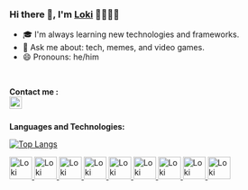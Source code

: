 
### Hi there 👋, I'm [Loki](https://github.com/wbLoki) 👨‍💻🇲🇦


- 🎓 I'm always learning new technologies and frameworks. 
- 💬 Ask me about: tech, memes, and video games.
- 😄 Pronouns: he/him

<br/>

**Contact me :** 
<br/>
<a href="mailto:wailbouymaj@icloud.com">
  <img align="left" alt="Loki's Email" width="22px" src="https://img.icons8.com/color/48/000000/gmail-new.png"/>
</a>
 

<br />


**Languages and Technologies:**
<br/>


[![Top Langs](https://github-readme-stats.vercel.app/api/top-langs/?username=wbLoki)](https://github.com/wbLoki/github-readme-stats)
        </h3>
<p float="left">
 <a href="https://en.wikipedia.org/wiki/HTML">
<img alt="Loki" src="https://devstickers.com/assets/img/pro/iqm9.png" width="40">
 </a>
 <a href="https://en.wikipedia.org/wiki/CCS3">
<img alt="Loki" src="https://devstickers.com/assets/img/pro/8pnd.png" width="40">
  </a>
 <a href="https://en.wikipedia.org/wiki/JavaScript">
<img alt="Loki" src="https://devstickers.com/assets/img/pro/i4eg.png" width="40">
  </a>
 <a href="https://reactjs.org/">
<img alt="Loki" src="https://devstickers.com/assets/img/pro/z392.png" width="40">
  </a>
 <a href="https://nodejs.org/en/">
<img alt="Loki" src="https://devstickers.com/assets/img/pro/iuw5.png" width="40">
  </a>
 <!-- <a href="https://www.typescriptlang.org">
<img alt="Loki" src="https://devstickers.com/assets/img/pro/tzgi.png" width="40">
  </a> -->
  <a href="https://git-scm.com/">
<img alt="Loki" src="https://devstickers.com/assets/img/pro/apiv.png" width="40">
  </a> 
 <a href="https://code.visualstudio.com/">
<img alt="Loki" src="https://devstickers.com/assets/img/pro/saxu.png" width="40">
  </a>


<a href="https://www.adobe.com/products/photoshop.html">
<img alt="Loki" src="https://devstickers.com/assets/img/pro/k176.png" width="40">
  </a>
 <a href="https://www.adobe.com/products/illustrator.html">
<img alt="Loki" src="https://devstickers.com/assets/img/pro/y4b0.png" width="40">
  </a>
</p>

<!--
##
<a href="">
💬 Find me [elsewhere on the internet]().</a>
-->

<!--

- 🔭 I’m currently working on ...
- 🌱 I’m currently learning ...
- 👯 I’m looking to collaborate on ...
- 🤔 I’m looking for help with ...
- 💬 Ask me about ...
- 📫 How to reach me: ...
- 😄 Pronouns: ...
- ⚡ Fun fact: ...
-->
